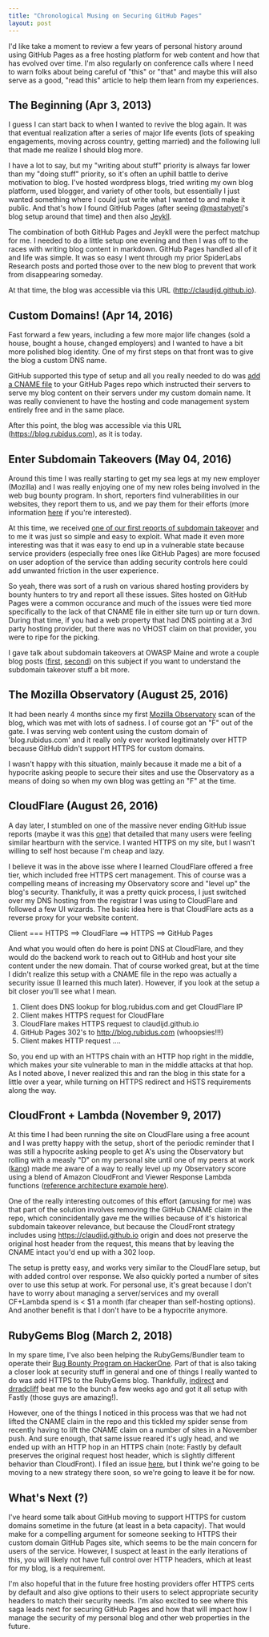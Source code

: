 ```yaml
---
title: "Chronological Musing on Securing GitHub Pages"
layout: post
---
```


I'd like take a moment to review a few years of personal history around using GitHub Pages as a free hosting platform for web content and how that has evolved over time.  I'm also regularly on conference calls where I need to warn folks about being careful of "this" or "that" and maybe this will also serve as a good, "read this" article to help them learn from my experiences.

## The Beginning (Apr 3, 2013) ##

I guess I can start back to when I wanted to revive the blog again.  It was that eventual realization after a series of major life events (lots of speaking engagements, moving across country, getting married) and the following lull that made me realize I should blog more.

I have a lot to say, but my "writing about stuff" priority is always far lower than my "doing stuff" priority, so it's often an uphill battle to derive motivation to blog.  I've hosted wordpress blogs, tried writing my own blog platform, used blogger, and variety of other tools, but essentially I just wanted something where I could just write what I wanted to and make it public.  And that's how I found GitHub Pages (after seeing [@mastahyeti](https://github.com/mastahyeti)'s blog setup around that time) and then also [Jeykll](https://jekyllrb.com/).

The combination of both GitHub Pages and Jeykll were the perfect matchup for me.  I needed to do a little setup one evening and then I was off to the races with writing blog content in markdown.  GitHub Pages handled all of it and life was simple.  It was so easy I went through my prior SpiderLabs Research posts and ported those over to the new blog to prevent that work from disappearing someday.

At that time, the blog was accessible via this URL (http://claudijd.github.io).

## Custom Domains! (Apr 14, 2016) ##

Fast forward a few years, including a few more major life changes (sold a house, bought a house, changed employers) and I wanted to have a bit more polished blog identity. One of my first steps on that front was to give the blog a custom DNS name.

GitHub supported this type of setup and all you really needed to do was [add a CNAME file](https://help.github.com/articles/using-a-custom-domain-with-github-pages/) to your GitHub Pages repo which instructed their servers to serve my blog content on their servers under my custom domain name.  It was really convienent to have the hosting and code management system entirely free and in the same place.

After this point, the blog was accessible via this URL (https://blog.rubidus.com), as it is today.

## Enter Subdomain Takeovers (May 04, 2016) ##

Around this time I was really starting to get my sea legs at my new employer (Mozilla) and I was really enjoying one of my new roles being involved in the web bug bounty program.  In short, reporters find vulnerabilities in our websites, they report them to us, and we pay them for their efforts (more information [here](https://www.mozilla.org/en-US/security/web-bug-bounty/) if you're interested).

At this time, we received [one of our first reports of subdomain takeover](https://bugzilla.mozilla.org/show_bug.cgi?id=1267546) and to me it was just so simple and easy to exploit.  What made it even more interesting was that it was easy to end up in a vulnerable state because service providers (especially free ones like GitHub Pages) are more focused on user adoption of the service than adding security controls here could add unwanted friction in the user experience.

So yeah, there was sort of a rush on various shared hosting providers by bounty hunters to try and report all these issues. Sites hosted on GitHub Pages were a common occurance and much of the issues were tied more specifically to the lack of that CNAME file in either site turn up or turn down.  During that time, if you had a web property that had DNS pointing at a 3rd party hosting provider, but there was no VHOST claim on that provider, you were to ripe for the picking.

I gave talk about subdomain takeovers at OWASP Maine and wrote a couple blog posts ([first](https://blog.rubidus.com/2017/02/03/deep-thoughts-on-subdomain-takeovers/), [second](https://blog.rubidus.com/2017/02/06/preventing-subdomain-takeover/)) on this subject if you want to understand the subdomain takeover stuff a bit more.

## The Mozilla Observatory (August 25, 2016) ##

It had been nearly 4 months since my first [Mozilla Observatory](https://observatory.mozilla.org/) scan of the blog, which was met with lots of sadness.  I of course got an "F" out of the gate. I was serving web content using the custom domain of 'blog.rubidus.com' and it really only ever worked legitimately over HTTP because GitHub didn't support HTTPS for custom domains.

I wasn't happy with this situation, mainly because it made me a bit of a hypocrite asking people to secure their sites and use the Observatory as a means of doing so when my own blog was getting an "F" at the time.

## CloudFlare (August 26, 2016) ##

A day later, I stumbled on one of the massive never ending GitHub issue reports (maybe it was this [one](https://github.com/isaacs/github/issues/156)) that detailed that many users were feeling similar heartburn with the service.  I wanted HTTPS on my site, but I wasn't willing to self host because I'm cheap and lazy.

I believe it was in the above isse where I learned CloudFlare offered a free tier, which included free HTTPS cert management.  This of course was a compelling means of increasing my Observatory score and "level up" the blog's security.  Thankfully, it was a pretty quick process, I just switched over my DNS hosting from the registrar I was using to CloudFlare and followed a few UI wizards.  The basic idea here is that CloudFlare acts as a reverse proxy for your website content.

Client === HTTPS ==> CloudFlare ==> HTTPS ==> GitHub Pages

And what you would often do here is point DNS at CloudFlare, and they would do the backend work to reach out to GitHub and host your site content under the new domain.  That of course worked great, but at the time I didn't realize this setup with a CNAME file in the repo was actually a security issue (I learned this much later).  However, if you look at the setup a bit closer you'll see what I mean.

1. Client does DNS lookup for blog.rubidus.com and get CloudFlare IP
2. Client makes HTTPS request for CloudFlare
3. CloudFlare makes HTTPS request to claudijd.github.io
4. GitHub Pages 302's to http://blog.rubidus.com (whoopsies!!!)
5. Client makes HTTP request ....

So, you end up with an HTTPS chain with an HTTP hop right in the middle, which makes your site vulnerable to man in the middle attacks at that hop.  As I noted above, I never realized this and ran the blog in this state for a little over a year, while turning on HTTPS redirect and HSTS requirements along the way.

## CloudFront + Lambda (November 9, 2017) ##

At this time I had been running the site on CloudFlare using a free acount and I was pretty happy with the setup, short of the periodic reminder that I was still a hypocrite asking people to get A's using the Observatory but rolling with a measly "D" on my personal site until one of my peers at work ([kang](https://twitter.com/kangsterizer)) made me aware of a way to really level up my Observatory score using a blend of Amazon CloudFront and Viewer Response Lambda functions ([reference architecture example here](https://github.com/mozilla/infosec.mozilla.org/blob/master/aws/cloudformation.yml)).

One of the really interesting outcomes of this effort (amusing for me) was that part of the solution involves removing the GitHub CNAME claim in the repo, which conincidentally gave me the willies because of it's historical subdomain takeover relevance, but because the CloudFront strategy includes using https://claudijd.github.io origin and does not preserve the original host header from the request, this means that by leaving the CNAME intact you'd end up with a 302 loop.

The setup is pretty easy, and works very similar to the CloudFlare setup, but with added control over response.  We also quickly ported a number of sites over to use this setup at work.  For personal use, it's great because I don't have to worry about managing a server/services and my overall CF+Lambda spend is < $1 a month (far cheaper than self-hosting options).  And another benefit is that I don't have to be a hypocrite anymore.

## RubyGems Blog (March 2, 2018) ##

In my spare time, I've also been helping the RubyGems/Bundler team to operate their [Bug Bounty Program on HackerOne](https://hackerone.com/rubygems).  Part of that is also taking a closer look at security stuff in general and one of things I really wanted to do was add HTTPS to the RubyGems blog.  Thankfully, [indirect](https://twitter.com/indirect) and [drradcliff](https://twitter.com/dwradcliffe) beat me to the bunch a few weeks ago and got it all setup with Fastly (those guys are amazing!).

However, one of the things I noticed in this process was that we had not lifted the CNAME claim in the repo and this tickled my spider sense from recently having to lift the CNAME claim on a number of sites in a November push.  And sure enough, that same issue reared it's ugly head, and we ended up with an HTTP hop in an HTTPS chain (note: Fastly by default preserves the original request host header, which is slightly different behavior than CloudFront).  I filed an issue [here](https://github.com/rubygems/rubygems.github.io/pull/32), but I think we're going to be moving to a new strategy there soon, so we're going to leave it be for now.

## What's Next (?) ##

I've heard some talk about GitHub moving to support HTTPS for custom domains sometime in the future (at least in a beta capacity).  That would make for a compelling argument for someone seeking to HTTPS their custom domain GitHub Pages site, which seems to be the main concern for users of the service.  However, I suspect at least in the early iterations of this, you will likely not have full control over HTTP headers, which at least for my blog, is a requirement.

I'm also hopeful that in the future free hosting providers offer HTTPS certs by default and also give options to their users to select appropriate security headers to match their security needs.  I'm also excited to see where this saga leads next for securing GitHub Pages and how that will impact how I manage the security of my personal blog and other web properties in the future.
